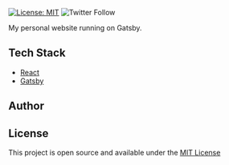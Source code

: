 <!-- # [jeffjadulco.com](https://jeffjadulco.com) -->

[![License: MIT](https://img.shields.io/badge/License-MIT-blue.svg)](https://opensource.org/licenses/MIT)
![Twitter Follow](https://img.shields.io/twitter/follow/jeffjadulco?style=social)

My personal website running on Gatsby.

## Tech Stack

- [React](https://reactjs.org/)
- [Gatsby](https://www.gatsbyjs.org/)

## Author

<!-- - [Jeff Jadulco](https://jeffjadulco.com) -->

## License

This project is open source and available under the [MIT License](LICENSE)
